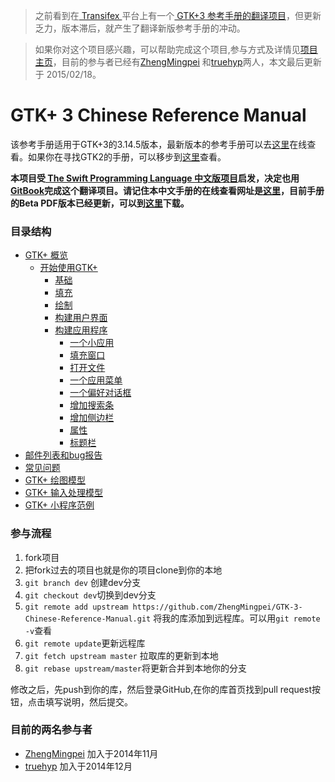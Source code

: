 
>之前看到在[ Transifex ](https://www.transifex.com/)平台上有一个[ GTK+3 参考手册的翻译项目](https://www.transifex.com/organization/yetist/dashboard/gtk3-reference-manual)，但更新乏力，版本滞后，就产生了翻译新版参考手册的冲动。

>如果你对这个项目感兴趣，可以帮助完成这个项目,参与方式及详情见[项目主页](https://github.com/ZhengMingpei/GTK-3-Chinese-Reference-Manual)，目前的参与者已经有[ZhengMingpei](https://github.com/ZhengMingpei) 和[truehyp](https://github.com/truehyp)两人，本文最后更新于 2015/02/18。

# GTK+ 3 Chinese Reference Manual

该参考手册适用于GTK+3的3.14.5版本，最新版本的参考手册可以去[这里](http://developer.gnome.org/gtk3/)在线查看。如果你在寻找GTK2的手册，可以移步到[这里](http://developer.gnome.org/gtk2/)查看。

**本项目受[ The Swift Programming Language 中文版项目](https://github.com/numbbbbb/the-swift-programming-language-in-chinese)启发，决定也用[GitBook](https://www.gitbook.io/)完成这个翻译项目。请记住本中文手册的在线查看网址是[这里](http://zhengmingpei.github.io/GTK-3-Chinese-Reference-Manual/)，目前手册的Beta PDF版本已经更新，可以到[这里](http://pan.baidu.com/s/1pJ1bI1X)下载。**

### 目录结构

* [GTK+ 概览](content/README.md)
   * [开始使用GTK+](content/gtk+.md)
       * [基础](content/basic.md)
       * [填充](content/packing.md)
       * [绘制](content/drawing.md)
       * [构建用户界面](content/building_ui.md)
       * [构建应用程序](content/building_app.md)
           * [一个小应用](content/building_app/asmallapp.md)
		   * [填充窗口](content/building_app/paddingwindow.md)
		   * [打开文件](content/building_app/openfile.md)
		   * [一个应用菜单](content/building_app/amenu.md)
		   * [一个偏好对话框](content/building_app/dialog.md)
		   * [增加搜索条](content/building_app/searchbar.md)
		   * [增加侧边栏](content/building_app/sidebar.md)
		   * [属性](content/building_app/properties.md)
		   * [标题栏](content/building_app/headerbar.md)
* [邮件列表和bug报告](content/gtk-resources.md)
* [常见问题](content/gtk-questing-index.md)
* [GTK+ 绘图模型](content/chap-drawing-model.md)
* [GTK+ 输入处理模型](content/chap-input-handing.md)
* [GTK+ 小程序范例](content/AppExample/index.md)

### 参与流程

1. fork项目
2. 把fork过去的项目也就是你的项目clone到你的本地
3. `git branch dev` 创建dev分支
4. `git checkout dev`切换到dev分支
5. `git remote add upstream https://github.com/ZhengMingpei/GTK-3-Chinese-Reference-Manual.git` 将我的库添加到远程库。可以用`git remote -v`查看
6. `git remote update`更新远程库
7. `git fetch upstream master` 拉取库的更新到本地
8. `git rebase upstream/master`将更新合并到本地你的分支

修改之后，先push到你的库，然后登录GitHub,在你的库首页找到pull request按钮，点击填写说明，然后提交。


### 目前的两名参与者

* [ZhengMingpei](https://github.com/ZhengMingpei)  加入于2014年11月
* [truehyp](https://github.com/truehyp)  加入于2014年12月




